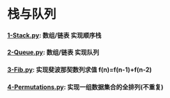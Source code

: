 
# 栈与队列

#### [1-Stack.py](https://github.com/angryhen/code_with_py/blob/master/Task-2/1-Stack.py): 数组/链表 实现顺序栈
#### [2-Queue.py](https://github.com/angryhen/code_with_py/blob/master/Task-2/2-Queue.py): 数组/链表 实现队列
#### [3-Fib.py](https://github.com/angryhen/code_with_py/blob/master/Task-2/3-Fib.py): 实现斐波那契数列求值 f(n)=f(n-1)+f(n-2)
#### [4-Permutations.py](https://github.com/angryhen/code_with_py/blob/master/Task-2/4-Permutations.py): 实现一组数据集合的全排列(不重复)
